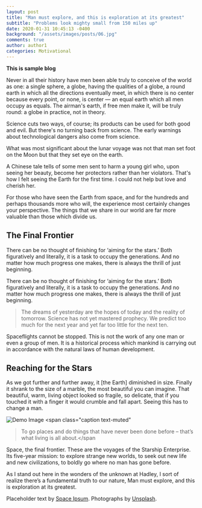 ```yaml
---
layout: post
title: "Man must explore, and this is exploration at its greatest"
subtitle: "Problems look mighty small from 150 miles up"
date: 2020-01-31 10:45:13 -0400
background: "/assets/images/posts/06.jpg"
comments: true
author: author1
categories: Motivational
---
```


**This is sample blog**

<p>
  Never in all their history have men been able truly to conceive of the world
  as one: a single sphere, a globe, having the qualities of a globe, a round
  earth in which all the directions eventually meet, in which there is no center
  because every point, or none, is center — an equal earth which all men occupy
  as equals. The airman's earth, if free men make it, will be truly round: a
  globe in practice, not in theory.
</p>

<p>
  Science cuts two ways, of course; its products can be used for both good and
  evil. But there's no turning back from science. The early warnings about
  technological dangers also come from science.
</p>

<p>
  What was most significant about the lunar voyage was not that man set foot on
  the Moon but that they set eye on the earth.
</p>

<p>
  A Chinese tale tells of some men sent to harm a young girl who, upon seeing
  her beauty, become her protectors rather than her violators. That's how I felt
  seeing the Earth for the first time. I could not help but love and cherish
  her.
</p>

<p>
  For those who have seen the Earth from space, and for the hundreds and perhaps
  thousands more who will, the experience most certainly changes your
  perspective. The things that we share in our world are far more valuable than
  those which divide us.
</p>

<h2 class="section-heading">The Final Frontier</h2>

<p>
  There can be no thought of finishing for ‘aiming for the stars.’ Both
  figuratively and literally, it is a task to occupy the generations. And no
  matter how much progress one makes, there is always the thrill of just
  beginning.
</p>

<p>
  There can be no thought of finishing for ‘aiming for the stars.’ Both
  figuratively and literally, it is a task to occupy the generations. And no
  matter how much progress one makes, there is always the thrill of just
  beginning.
</p>

<blockquote class="blockquote">
  The dreams of yesterday are the hopes of today and the reality of tomorrow.
  Science has not yet mastered prophecy. We predict too much for the next year
  and yet far too little for the next ten.
</blockquote>

<p>
  Spaceflights cannot be stopped. This is not the work of any one man or even a
  group of men. It is a historical process which mankind is carrying out in
  accordance with the natural laws of human development.
</p>

<h2 class="section-heading">Reaching for the Stars</h2>

<p>
  As we got further and further away, it [the Earth] diminished in size. Finally
  it shrank to the size of a marble, the most beautiful you can imagine. That
  beautiful, warm, living object looked so fragile, so delicate, that if you
  touched it with a finger it would crumble and fall apart. Seeing this has to
  change a man.
</p>

<img
  class="img-fluid"
  src="https://source.unsplash.com/Mn9Fa_wQH-M/800x450"
  alt="Demo Image"
/>
<span class="caption text-muted"

> To go places and do things that have never been done before – that’s what
> living is all about.</span

<p>
  Space, the final frontier. These are the voyages of the Starship Enterprise.
  Its five-year mission: to explore strange new worlds, to seek out new life and
  new civilizations, to boldly go where no man has gone before.
</p>

<p>
  As I stand out here in the wonders of the unknown at Hadley, I sort of realize
  there’s a fundamental truth to our nature, Man must explore, and this is
  exploration at its greatest.
</p>

<p>
  Placeholder text by <a href="http://spaceipsum.com/">Space Ipsum</a>.
  Photographs by <a href="https://unsplash.com/">Unsplash</a>.
</p>
